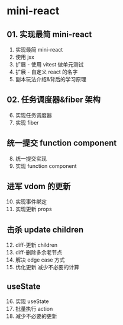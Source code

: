 # mini-react

## 01. 实现最简 mini-react

1. 实现最简 mini-react
2. 使用 jsx
3. 扩展 - 使用 vitest 做单元测试
4. 扩展 - 自定义 react 的名字
5. 副本玩法介绍&背后的学习原理

## 02. 任务调度器&fiber 架构

6. 实现任务调度器
7. 实现 fiber

## 统一提交 function component

8. 统一提交实现
9. 实现 function component

## 进军 vdom 的更新

10. 实现事件绑定
11. 实现更新 props

## 击杀 update children

12. diff-更新 children
13. diff-删除多余老节点
14. 解决 edge case 方式
15. 优化更新 减少不必要的计算

## useState

16. 实现 useState
17. 批量执行 action
18. 减少不必要的更新
